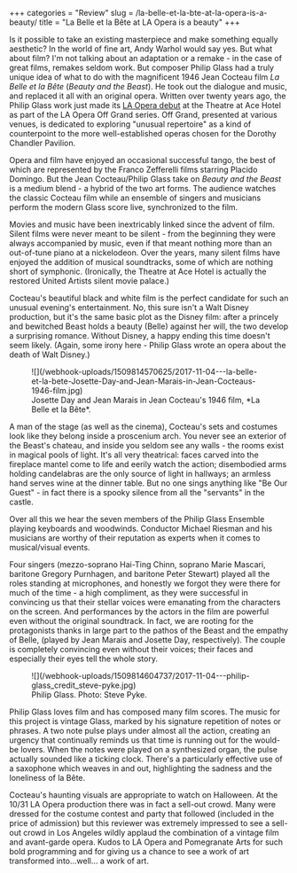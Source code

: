 +++
categories = "Review"
slug = /la-belle-et-la-bte-at-la-opera-is-a-beauty/
title = "La Belle et la Bête at LA Opera is a beauty"
+++

Is it possible to take an existing masterpiece and make something equally aesthetic? In the world of fine art, Andy Warhol would say yes. But what about film? I'm not talking about an adaptation or a remake - in the case of great films, remakes seldom work. But composer Philip Glass had a truly unique idea of what to do with the magnificent 1946 Jean Cocteau film *La Belle et la Bête* (*Beauty and the Beast*). He took out the dialogue and music, and replaced it all with an original opera. Written over twenty years ago, the Philip Glass work just made its [LA Opera debut](https://www.laopera.org/season/1718-Season/Belle/) at the Theatre at Ace Hotel as part of the LA Opera Off Grand series. Off Grand, presented at various venues, is dedicated to exploring "unusual repertoire" as a kind of counterpoint to the more well-established operas chosen for the Dorothy Chandler Pavilion. 

Opera and film have enjoyed an occasional successful tango, the best of which are represented by the Franco Zefferelli films starring Placido Domingo. But the Jean Cocteau/Philip Glass take on *Beauty and the Beast* is a medium blend - a hybrid of the two art forms. The audience watches the classic Cocteau film while an ensemble of singers and musicians perform the modern Glass score live, synchronized to the film.

Movies and music have been inextricably linked since the advent of film. Silent films were never meant to be silent - from the beginning they were always accompanied by music, even if that meant nothing more than an out-of-tune piano at a nickelodeon. Over the years, many silent films have enjoyed the addition of musical soundtracks, some of which are nothing short of symphonic. (Ironically, the Theatre at Ace Hotel is actually the restored United Artists silent movie palace.)

Cocteau's beautiful black and white film is the perfect candidate for such an unusual evening's entertainment. No, this sure isn't a Walt Disney production, but it's the same basic plot as the Disney film: after a princely and bewitched Beast holds a beauty (Belle) against her will, the two develop a surprising romance. Without Disney, a happy ending this time doesn't seem likely. (Again, some irony here - Philip Glass wrote an opera about the death of Walt Disney.) 

<figure data-type="image">
![](/webhook-uploads/1509814570625/2017-11-04---la-belle-et-la-bete-Josette-Day-and-Jean-Marais-in-Jean-Cocteaus-1946-film.jpg)
<figcaption>Josette Day and Jean Marais in Jean Cocteau's 1946 film, *La Belle et la Bête*.</figcaption>
</figure>

A man of the stage (as well as the cinema), Cocteau's sets and costumes look like they belong inside a proscenium arch. You never see an exterior of the Beast's chateau, and inside you seldom see any walls - the rooms exist in magical pools of light. It's all very theatrical: faces carved into the fireplace mantel come to life and eerily watch the action; disembodied arms holding candelabras are the only source of light in hallways; an armless hand serves wine at the dinner table. But no one sings anything like "Be Our Guest" - in fact there is a spooky silence from all the "servants" in the castle.

Over all this we hear the seven members of the Philip Glass Ensemble playing keyboards and woodwinds. Conductor Michael Riesman and his musicians are worthy of their reputation as experts when it comes to musical/visual events.

Four singers (mezzo-soprano Hai-Ting Chinn, soprano Marie Mascari, baritone Gregory Purnhagen, and baritone Peter Stewart) played all the roles standing at microphones, and honestly we forgot they were there for much of the time - a high compliment, as they were successful in convincing us that their stellar voices were emanating from the characters on the screen. And performances by the actors in the film are powerful even without the original soundtrack. In fact, we are rooting for the protagonists thanks in large part to the pathos of the Beast and the empathy of Belle, (played by Jean Marais and Josette Day, respectively). The couple is completely convincing even without their voices; their faces and especially their eyes tell the whole story.

<figure data-type="image">
![](/webhook-uploads/1509814604737/2017-11-04---philip-glass_credit_steve-pyke.jpg)
<figcaption>Philip Glass. Photo: Steve Pyke.</figcaption>
</figure>
 
Philip Glass loves film and has composed many film scores. The music for this project is vintage Glass, marked by his signature repetition of notes or phrases. A two note pulse plays under almost all the action, creating an urgency that continually reminds us that time is running out for the would-be lovers. When the notes were played on a synthesized organ, the pulse actually sounded like a ticking clock. There's a particularly effective use of a saxophone which weaves in and out, highlighting the sadness and the loneliness of la Bête. 
 
Cocteau's haunting visuals are appropriate to watch on Halloween. At the 10/31 LA Opera production there was in fact a sell-out crowd. Many were dressed for the costume contest and party that followed (included in the price of admission) but this reviewer was extremely impressed to see a sell-out crowd in Los Angeles wildly applaud the combination of a vintage film and avant-garde opera. Kudos to LA Opera and Pomegranate Arts for such bold programming and for giving us a chance to see a work of art transformed into...well… a work of art.
